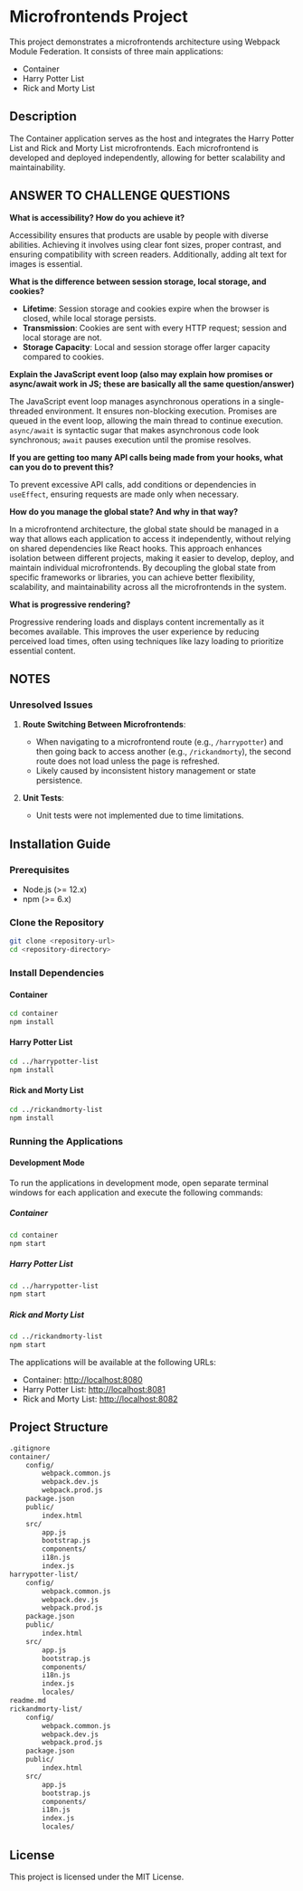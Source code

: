 # Microfrontends Project

This project demonstrates a microfrontends architecture using Webpack Module Federation. It consists of three main applications:
- Container
- Harry Potter List
- Rick and Morty List

## Description

The Container application serves as the host and integrates the Harry Potter List and Rick and Morty List microfrontends. Each microfrontend is developed and deployed independently, allowing for better scalability and maintainability.

## ANSWER TO CHALLENGE QUESTIONS

**What is accessibility? How do you achieve it?**

Accessibility ensures that products are usable by people with diverse abilities. Achieving it involves using clear font sizes, proper contrast, and ensuring compatibility with screen readers. Additionally, adding alt text for images is essential.


**What is the difference between session storage, local storage, and cookies?**

- **Lifetime**: Session storage and cookies expire when the browser is closed, while local storage persists.
- **Transmission**: Cookies are sent with every HTTP request; session and local storage are not.
- **Storage Capacity**: Local and session storage offer larger capacity compared to cookies.


**Explain the JavaScript event loop (also may explain how promises or async/await work in JS; these are basically all the same question/answer)**

The JavaScript event loop manages asynchronous operations in a single-threaded environment. It ensures non-blocking execution. Promises are queued in the event loop, allowing the main thread to continue execution. `async/await` is syntactic sugar that makes asynchronous code look synchronous; `await` pauses execution until the promise resolves.

**If you are getting too many API calls being made from your hooks, what can you do to prevent this?**

To prevent excessive API calls, add conditions or dependencies in `useEffect`, ensuring requests are made only when necessary.

**How do you manage the global state? And why in that way?**

In a microfrontend architecture, the global state should be managed in a way that allows each application to access it independently, without relying on shared dependencies like React hooks. This approach enhances isolation between different projects, making it easier to develop, deploy, and maintain individual microfrontends. By decoupling the global state from specific frameworks or libraries, you can achieve better flexibility, scalability, and maintainability across all the microfrontends in the system.

**What is progressive rendering?**

Progressive rendering loads and displays content incrementally as it becomes available. This improves the user experience by reducing perceived load times, often using techniques like lazy loading to prioritize essential content.


## NOTES

### Unresolved Issues
1. **Route Switching Between Microfrontends**:
   - When navigating to a microfrontend route (e.g., `/harrypotter`) and then going back to access another (e.g., `/rickandmorty`), the second route does not load unless the page is refreshed.
   - Likely caused by inconsistent history management or state persistence.

2. **Unit Tests**:
   - Unit tests were not implemented due to time limitations.




## Installation Guide

### Prerequisites

- Node.js (>= 12.x)
- npm (>= 6.x)

### Clone the Repository

```sh
git clone <repository-url>
cd <repository-directory>
```

### Install Dependencies

#### Container

```sh
cd container
npm install
```

#### Harry Potter List

```sh
cd ../harrypotter-list
npm install
```

#### Rick and Morty List

```sh
cd ../rickandmorty-list
npm install
```

### Running the Applications

#### Development Mode

To run the applications in development mode, open separate terminal windows for each application and execute the following commands:

##### Container

```sh
cd container
npm start
```

##### Harry Potter List

```sh
cd ../harrypotter-list
npm start
```

##### Rick and Morty List

```sh
cd ../rickandmorty-list
npm start
```

The applications will be available at the following URLs:
- Container: [http://localhost:8080](http://localhost:8080)
- Harry Potter List: [http://localhost:8081](http://localhost:8081)
- Rick and Morty List: [http://localhost:8082](http://localhost:8082)

## Project Structure

```sh
.gitignore
container/
    config/
        webpack.common.js
        webpack.dev.js
        webpack.prod.js
    package.json
    public/
        index.html
    src/
        app.js
        bootstrap.js
        components/
        i18n.js
        index.js
harrypotter-list/
    config/
        webpack.common.js
        webpack.dev.js
        webpack.prod.js
    package.json
    public/
        index.html
    src/
        app.js
        bootstrap.js
        components/
        i18n.js
        index.js
        locales/
readme.md
rickandmorty-list/
    config/
        webpack.common.js
        webpack.dev.js
        webpack.prod.js
    package.json
    public/
        index.html
    src/
        app.js
        bootstrap.js
        components/
        i18n.js
        index.js
        locales/
```

## License

This project is licensed under the MIT License.
